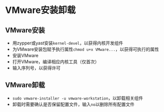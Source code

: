 # VMware安装卸载

## VMware安装
- 用zypper或yast安装`kernel-devel`，以获得内核开发组件
- 为VMware安装包赋予执行属性`chmod u+x VMware...`，以获得可执行的属性
- 安装VMware
- 打开VMware，编译相应内核工具（仅首次）
- 输入序列号，以获得许可

## VMware卸载
- `sudo vmware-installer -u vmware-workstation`，以卸载相关组件
- 卸载时需要确认是否保留配置文件，输入`no`以删除所有配置文件
